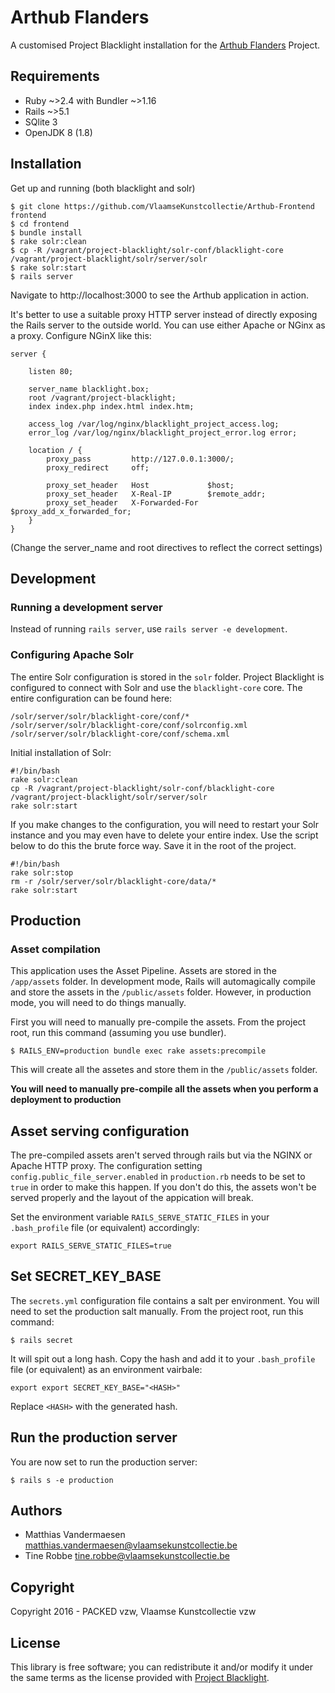 # Arthub Flanders

A customised Project Blacklight installation for the 
[Arthub Flanders](https://arthub.vlaamsekunstcollectie.be) Project.

## Requirements

* Ruby ~>2.4 with Bundler ~>1.16
* Rails ~>5.1
* SQlite 3
* OpenJDK 8 (1.8)

## Installation

Get up and running (both blacklight and solr)

```
$ git clone https://github.com/VlaamseKunstcollectie/Arthub-Frontend frontend
$ cd frontend
$ bundle install
$ rake solr:clean
$ cp -R /vagrant/project-blacklight/solr-conf/blacklight-core /vagrant/project-blacklight/solr/server/solr
$ rake solr:start
$ rails server
```

Navigate to http://localhost:3000 to see the Arthub application in action. 

It's better to use a suitable proxy HTTP server instead of directly exposing 
the Rails server to the outside world. You can use either Apache or NGinx as a 
proxy. Configure NGinX like this:

```
server {

    listen 80;

    server_name blacklight.box;
    root /vagrant/project-blacklight;
    index index.php index.html index.htm;

    access_log /var/log/nginx/blacklight_project_access.log;
    error_log /var/log/nginx/blacklight_project_error.log error;

    location / {
        proxy_pass         http://127.0.0.1:3000/;
        proxy_redirect     off;

        proxy_set_header   Host             $host;
        proxy_set_header   X-Real-IP        $remote_addr;
        proxy_set_header   X-Forwarded-For  $proxy_add_x_forwarded_for;
    }
}
```

(Change the server_name and root directives to reflect the correct settings)

## Development

### Running a development server

Instead of running `rails server`, use `rails server -e development`. 

### Configuring Apache Solr

The entire Solr configuration is stored in the `solr` folder. Project 
Blacklight is configured to connect with Solr and use the `blacklight-core` 
core. The entire configuration can be found here:

```
/solr/server/solr/blacklight-core/conf/*
/solr/server/solr/blacklight-core/conf/solrconfig.xml
/solr/server/solr/blacklight-core/conf/schema.xml
```

Initial installation of Solr:

```
#!/bin/bash
rake solr:clean
cp -R /vagrant/project-blacklight/solr-conf/blacklight-core /vagrant/project-blacklight/solr/server/solr
rake solr:start
```

If you make changes to the configuration, you will need to restart your Solr 
instance and you may even have to delete your entire index. Use the script 
below to do this the brute force way. Save it in the root of the project.

```
#!/bin/bash
rake solr:stop
rm -r /solr/server/solr/blacklight-core/data/*
rake solr:start
```
## Production

### Asset compilation

This application uses the Asset Pipeline. Assets are stored in the 
`/app/assets` folder. In development mode, Rails will automagically compile
and store the assets in the `/public/assets` folder. However, in production 
mode, you will need to do things manually.

First you will need to manually pre-compile the assets. From the project 
root, run this command (assuming you use bundler).

```
$ RAILS_ENV=production bundle exec rake assets:precompile
```

This will create all the assetes and store them in the `/public/assets` folder.

**You will need to manually pre-compile all the assets when you perform a 
deployment to production**

## Asset serving configuration

The pre-compiled assets aren't served through rails but via the NGINX or 
Apache HTTP proxy. The configuration setting `config.public_file_server.enabled`
in `production.rb` needs to be set to `true` in order to make this happen.
If you don't do this, the assets won't be served properly and the layout of 
the appication will break. 

Set the environment variable `RAILS_SERVE_STATIC_FILES` in your `.bash_profile` 
file (or equivalent) accordingly:

```
export RAILS_SERVE_STATIC_FILES=true
```

## Set SECRET_KEY_BASE

The `secrets.yml` configuration file contains a salt per environment. You will 
need to set the production salt manually. From the project root, run this command:

```
$ rails secret
```

It will spit out a long hash. Copy the hash and add it to your `.bash_profile` 
file (or equivalent) as an environment vairbale:

```
export export SECRET_KEY_BASE="<HASH>"
```

Replace `<HASH>` with the generated hash.

## Run the production server

You are now set to run the production server:

```
$ rails s -e production
```

## Authors

* Matthias Vandermaesen matthias.vandermaesen@vlaamsekunstcollectie.be
* Tine Robbe tine.robbe@vlaamsekunstcollectie.be

## Copyright

Copyright 2016 - PACKED vzw, Vlaamse Kunstcollectie vzw

## License

This library is free software; you can redistribute it and/or modify it under 
the same terms as the license provided with [Project Blacklight](https://github.com/projectblacklight/blacklight/blob/master/LICENSE). 


